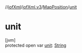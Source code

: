 //[iofXml](../../../index.md)/[iofXml.v3](../index.md)/[MapPosition](index.md)/[unit](unit.md)

# unit

[jvm]\
protected open var [unit](unit.md): [String](https://docs.oracle.com/javase/8/docs/api/java/lang/String.html)
